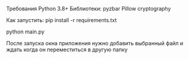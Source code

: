 Требования
Python 3.8+
Библиотеки:
pyzbar
Pillow
cryptography

Как запустить:
pip install -r requirements.txt

python main.py

После запуска окна приложения нужно добавить выбранный файл и ждать когда он переместиться в другую папку
